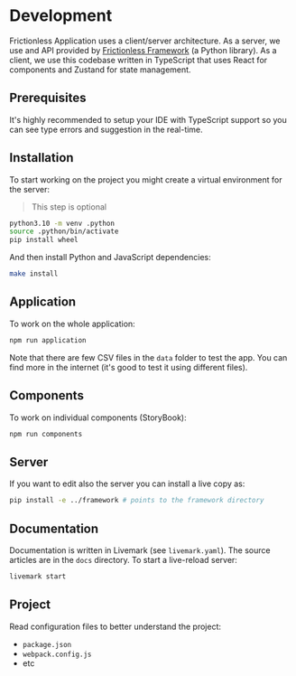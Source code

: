 # Development

Frictionless Application uses a client/server architecture. As a server, we use and API provided by [Frictionless Framework](https://framework.frictionlessdata.io/) (a Python library). As a client, we use this codebase written in TypeScript that uses React for components and Zustand for state management.

## Prerequisites

It's highly recommended to setup your IDE with TypeScript support so you can see type errors and suggestion in the real-time.

## Installation

To start working on the project you might create a virtual environment for the server:

> This step is optional

```bash
python3.10 -m venv .python
source .python/bin/activate
pip install wheel
```

And then install Python and JavaScript dependencies:

```bash
make install
```

## Application

To work on the whole application:

```bash
npm run application
```

Note that there are few CSV files in the `data` folder to test the app. You can find more in the internet (it's good to test it using different files).

## Components

To work on individual components (StoryBook):

```bash
npm run components
```

## Server

If you want to edit also the server you can install a live copy as:

```bash
pip install -e ../framework # points to the framework directory
```

## Documentation

Documentation is written in Livemark (see `livemark.yaml`). The source articles are in the `docs` directory. To start a live-reload server:

```bash
livemark start
```

## Project

Read configuration files to better understand the project:
- `package.json`
- `webpack.config.js`
- etc

